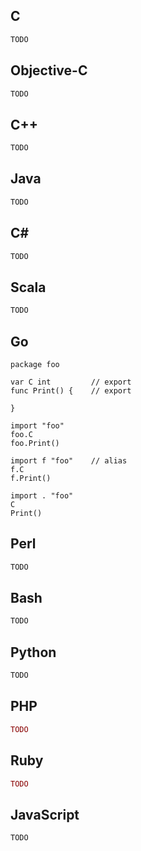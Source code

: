 ## C
```C
TODO
```

## Objective-C
```Objective-C
TODO
```

## C++
```C++
TODO
```
## Java
```Java
TODO
```
## C#
```C#
TODO
```
## Scala
```Scala
TODO
``` 
## Go
```golang
package foo

var C int         // export
func Print() {    // export
    
}

import "foo"
foo.C
foo.Print()

import f "foo"    // alias
f.C
f.Print()

import . "foo"     
C 
Print()
```

## Perl
```Perl
TODO
```
## Bash
```Bash
TODO
```
## Python
```Python
TODO
```
## PHP
```PHP
TODO
```
## Ruby
```Ruby
TODO
```
## JavaScript
```JavaScript
TODO
```

